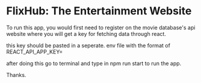 
# FlixHub: The Entertainment Website


To run this app, you would first need to register on the movie database's api website where you will get a key for fetching data through react.

this key should be pasted in a seperate. env file with the format of REACT_API_APP_KEY= <KEY VAL>

after doing this go to terminal and type in npm run start to run the app.

Thanks.

